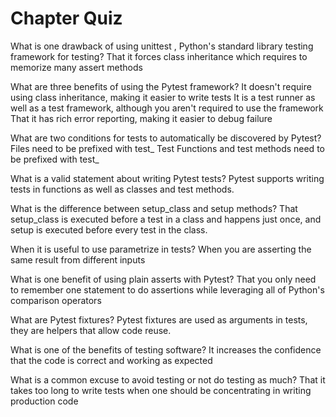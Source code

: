 # Chapter Quiz 

What is one drawback of using unittest , Python's standard library testing framework for testing?
That it forces class inheritance which requires to memorize many assert methods

What are three benefits of using the Pytest framework?
It doesn't require using class inheritance, making it easier to write tests
It is a test runner as well as a test framework, although you aren't required to use the framework
That it has rich error reporting, making it easier to debug failure

What are two conditions for tests to automatically be discovered by Pytest?
Files need to be prefixed with test_
Test Functions and test methods need to be prefixed with test_

What is a valid statement about writing Pytest tests?
Pytest supports writing tests in functions as well as classes and test methods.

What is the difference between setup_class and setup methods?
That setup_class is executed before a test in a class and happens just once, and setup is executed before every test in the class.

When it is useful to use parametrize in tests?
When you are asserting the same result from different inputs

What is one benefit of using plain asserts with Pytest?
That you only need to remember one statement to do assertions while leveraging all of Python's comparison operators

What are Pytest fixtures?
Pytest fixtures are used as arguments in tests, they are helpers that allow code reuse.

What is one of the benefits of testing software?
It increases the confidence that the code is correct and working as expected

What is a common excuse to avoid testing or not do testing as much?
That it takes too long to write tests when one should be concentrating in writing production code








